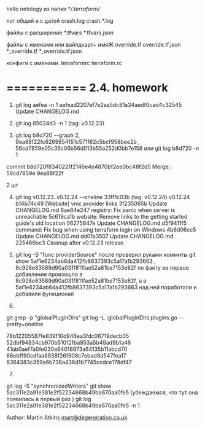 hello netology
из папки **/.terraform/*


лог общий и с датой 
crash.log
crash.*.log

файлы с расширение 
*.tfvars
*.tfvars.json

файлы с именами или вайлдкарт+ имяЖ 
override.tf
override.tf.json
*_override.tf
*_override.tf.json

конфиги с именами 
.terraformrc
terraform.rc

===========
2.4. homework
===========
1. git log aefea -n 1
aefead2207ef7e2aa5dc81a34aedf0cad4c32545
Update CHANGELOG.md

2. git log 85024d3 -n 1
(tag: v0.12.23)

3. git log b8d720 --graph
2, 9ea88f22fc6269854151c571162c5bcf958bee2b , 56cd7859e05c36c06b56d013b55a252d0bb7e158
или
git log b8d720 -n 1

commit b8d720f8340221f2146e4e4870bf2ee0bc48f2d5
Merge: 56cd7859e 9ea88f22f

2 шт

4. git log v0.12.23..v0.12.24 --oneline
33ff1c03b (tag: v0.12.24) v0.12.24
b14b74c49 [Website] vmc provider links
3f235065b Update CHANGELOG.md
6ae64e247 registry: Fix panic when server is unreachable
5c619ca1b website: Remove links to the getting started guide's old location
06275647e Update CHANGELOG.md
d5f9411f5 command: Fix bug when using terraform login on Windows
4b6d06cc5 Update CHANGELOG.md
dd01a3507 Update CHANGELOG.md
225466bc3 Cleanup after v0.12.23 release

5. git log -S "func providerSource"
после проверил руками коммиты git show 5af1e6234ab6da412fb8637393c5a17a1b293663 , 8c928e83589d90a031f811fae52a81be7153e82f
по факту ее первое добавление произошло в 8c928e83589d90a031f811fae52a81be7153e82f, а в 5af1e6234ab6da412fb8637393c5a17a1b293663 над ней поработали и добавили функционал

6. 
git grep -p "globalPluginDirs"
git log -L :globalPluginDirs:plugins.go --pretty=oneline

78b12205587fe839f10d946ea3fdc06719decb05
52dbf94834cb970b510f2fba853a5b49ad9b1a46
41ab0aef7a0fe030e84018973a64135b11abcd70
66ebff90cdfaa6938f26f908c7ebad8d547fea17
8364383c359a6b738a436d1b7745ccdce178df47

7. 

git log -S "synchronizedWriters"
git show 5ac311e2a91e381e2f52234668b49ba670aa0fe5 (убеждаемся, что тут она появилась в первый раз )
git log 5ac311e2a91e381e2f52234668b49ba670aa0fe5 -n 1

Author: Martin Atkins <mart@degeneration.co.uk>

 
